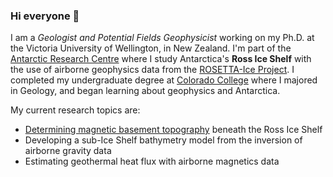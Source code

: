 ### Hi everyone 👋

<!--
**mdtanker/mdtanker** is a ✨ _special_ ✨ repository because its `README.md` (this file) appears on your GitHub profile.

Here are some ideas to get you started:

- 🔭 I’m currently working on ...
- 🌱 I’m currently learning ...
- 👯 I’m looking to collaborate on ...
- 🤔 I’m looking for help with ...
- 💬 Ask me about ...
- 📫 How to reach me: ...
- 😄 Pronouns: ...
- ⚡ Fun fact: ...
-->
I am a *Geologist and Potential Fields Geophysicist* working on my Ph.D. at the Victoria University of Wellington, in New Zealand. I'm part of the [Antarctic Research Centre](https://www.wgtn.ac.nz/antarctic) where I study Antarctica's **Ross Ice Shelf** with the use of airborne geophysics data from the [ROSETTA-Ice Project](https://pgg.ldeo.columbia.edu/data/rosetta-ice). I completed my undergraduate degree at [Colorado College](https://www.coloradocollege.edu/) where I majored in Geology, and began learning about geophysics and Antarctica. 

My current research topics are:
* [Determining magnetic basement topography](https://github.com/mdtanker/RIS_basement_sediment) beneath the Ross Ice Shelf
* Developing a sub-Ice Shelf bathymetry model from the inversion of airborne gravity data
* Estimating geothermal heat flux with airborne magnetics data
